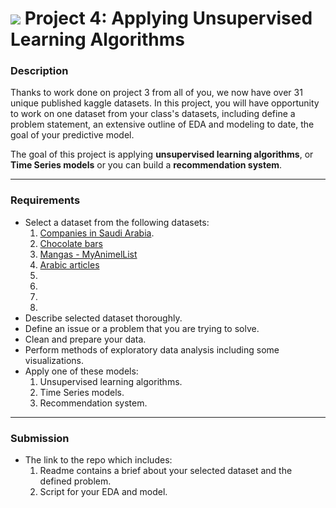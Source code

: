 # ![](https://ga-dash.s3.amazonaws.com/production/assets/logo-9f88ae6c9c3871690e33280fcf557f33.png) Project 4: Applying Unsupervised Learning Algorithms

### Description

Thanks to work done on project 3 from all of you, we now have over 31 unique published kaggle datasets. In this project, you will have opportunity to work on one dataset from your class's datasets, including define a problem statement, an extensive outline of EDA and modeling to date, the goal of your predictive model.


The goal of this project is applying **unsupervised learning algorithms**, or **Time Series models** or you can build a **recommendation system**.

---

### Requirements

- Select a dataset from the following datasets:
  1. [Companies in Saudi Arabia](https://www.kaggle.com/pantherxl85/companies-in-saudi-arabia-scrapped-from-zawyacom).
  2. [Chocolate bars](https://www.kaggle.com/morad98/cocoa-bars2)
  3. [Mangas - MyAnimelList ](https://www.kaggle.com/noraabdull/myanimellist-mangas)
  4. [Arabic articles](https://www.kaggle.com/surayhan/arabic-article)
  5. []()
  6. []()
  7. []()
  8. []()
- Describe selected dataset thoroughly.
- Define an issue or a problem that you are trying to solve.
- Clean and prepare your data.
- Perform methods of exploratory data analysis including some visualizations.
- Apply one of these models:
  1. Unsupervised learning algorithms.
  2. Time Series models.
  3. Recommendation system.

---

### Submission

- The link to the repo which includes:
  1. Readme contains a brief about your selected dataset and the defined problem.
  2. Script for your EDA and model.

